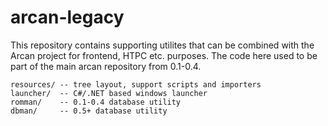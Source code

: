 arcan-legacy
============

This repository contains supporting utilites that can be combined with the Arcan project for frontend, HTPC etc. purposes. The code here used to be part of the main arcan repository from 0.1-0.4.


    resources/ -- tree layout, support scripts and importers
    launcher/  -- C#/.NET based windows launcher
    romman/    -- 0.1-0.4 database utility
    dbman/     -- 0.5+ database utility

